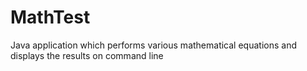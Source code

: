 # MathTest
Java application which performs various mathematical equations and displays the results on command line 
